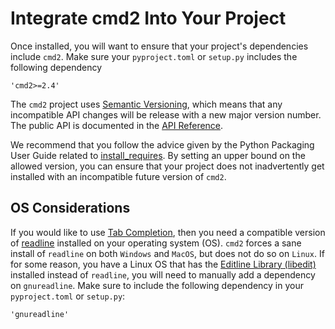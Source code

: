 # Integrate cmd2 Into Your Project

Once installed, you will want to ensure that your project's dependencies include `cmd2`. Make sure
your `pyproject.toml` or `setup.py` includes the following dependency

    'cmd2>=2.4'

The `cmd2` project uses [Semantic Versioning](https://semver.org), which means that any incompatible
API changes will be release with a new major version number. The public API is documented in the
[API Reference](../api/index.md).

We recommend that you follow the advice given by the Python Packaging User Guide related to
[install_requires](https://packaging.python.org/discussions/install-requires-vs-requirements/). By
setting an upper bound on the allowed version, you can ensure that your project does not
inadvertently get installed with an incompatible future version of `cmd2`.

## OS Considerations

If you would like to use [Tab Completion](../features/completion.md), then you need a compatible
version of [readline](https://tiswww.case.edu/php/chet/readline/rltop.html) installed on your
operating system (OS). `cmd2` forces a sane install of `readline` on both `Windows` and `MacOS`, but
does not do so on `Linux`. If for some reason, you have a Linux OS that has the
[Editline Library (libedit)](https://www.thrysoee.dk/editline/) installed instead of `readline`, you
will need to manually add a dependency on `gnureadline`. Make sure to include the following
dependency in your `pyproject.toml` or `setup.py`:

    'gnureadline'
